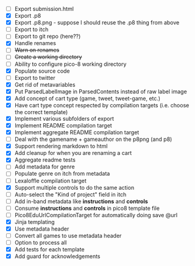 - [ ] Export submission.html
- [X] Export .p8
- [X] Export .p8.png - suppose I should reuse the .p8 thing from above
- [ ] Export to itch
- [ ] Export to git repo (here??)
- [X] Handle renames
- [ ] ~~Warn on renames~~
- [ ] ~~Create a working directory~~
- [ ] Ability to configure pico-8 working directory
- [X] Populate source code
- [ ] Export to twitter
- [X] Get rid of metavariables
- [X] Put ParsedLabelImage in ParsedContents instead of raw label image
- [X] Add concept of cart type (game, tweet, tweet-game, etc.)
- [X] Have cart type concept respected by compilation targets (i.e. choose the correct template)
- [X] Implement various subfolders of export
- [X] Implement README compilation target
- [X] Implement aggregate README compilation target
- [ ] Deal with the gamename + gameauthor on the p8png (and p8)
- [X] Support rendering markdown to html
- [X] Add cleanup for when you are renaming a cart
- [X] Aggregate readme tests
- [ ] Add metadata for genre
- [ ] Populate genre on itch from metadata
- [ ] Lexaloffle compilation target
- [X] Support multiple controls to do the same action
- [ ] Auto-select the "Kind of project" field in itch
- [ ] Add in-band metadata like __instructions__ and __controls__
- [ ] Consume __instructions__ and __controls__ in pico8 template file
- [ ] Pico8EduUrlCompilationTarget for automatically doing save @url
- [X] Jinja templating
- [X] Use metadata header
- [ ] Convert all games to use metadata header
- [ ] Option to process all
- [X] Add tests for each template
- [X] Add guard for acknowledgements